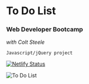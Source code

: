 # To Do List
<h3>Web Developer Bootcamp</h3>
<em>with Colt Steele</em>

    Javascript/jQuery project

[![Netlify Status](https://api.netlify.com/api/v1/badges/bccb95d3-0ce6-4ace-8964-8b756488db7f/deploy-status)](https://elegant-jackson-d674c6.netlify.app/)

![To Do List](https://alanv73.github.io/img/todo.png)
